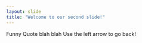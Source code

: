 ```yaml
---
layout: slide
title: "Welcome to our second slide!"
---
```

Funny Quote blah blah
Use the left arrow to go back!
